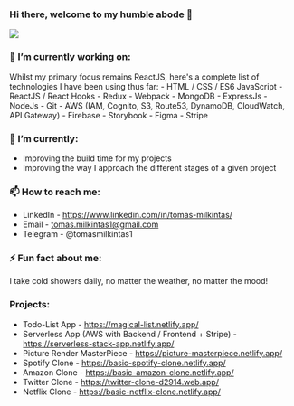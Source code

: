 ### Hi there, welcome to my humble abode 👋

<a href="tommy.netlify.app">
<img src="https://camo.githubusercontent.com/21520589328e16fbc85a3796bbfaec7b515141ef/68747470733a2f2f696d672e69636f6e73382e636f6d2f666c75656e742f39362f3030303030302f706f7274666f6c696f2e706e67" style="max-width:100%;"></a>


### 🔭 I’m currently working on:
Whilst my primary focus remains ReactJS, here's a complete list of technologies I have been using thus far:
    - HTML / CSS / ES6 JavaScript
    - ReactJS / React Hooks
    - Redux
    - Webpack
    - MongoDB
    - ExpressJs
    - NodeJs
    - Git
    - AWS (IAM, Cognito, S3, Route53, DynamoDB, CloudWatch, API Gateway)
    - Firebase
    - Storybook
    - Figma
    - Stripe

### 🌱 I’m currently:
- Improving the build time for my projects
- Improving the way I approach the different stages of a given project

### 📫 How to reach me:
- LinkedIn - https://www.linkedin.com/in/tomas-milkintas/
- Email - tomas.milkintas1@gmail.com
- Telegram - @tomasmilkintas1

### ⚡ Fun fact about me: 
I take cold showers daily, no matter the weather, no matter the mood! 

### Projects:

- Todo-List App - https://magical-list.netlify.app/
- Serverless App (AWS with Backend / Frontend + Stripe) - https://serverless-stack-app.netlify.app/
- Picture Render MasterPiece - https://picture-masterpiece.netlify.app/
- Spotify Clone - https://basic-spotify-clone.netlify.app/
- Amazon Clone - https://basic-amazon-clone.netlify.app/
- Twitter Clone - https://twitter-clone-d2914.web.app/
- Netflix Clone - https://basic-netflix-clone.netlify.app/



<!--
**tomasmilkintas/tomasmilkintas** is a ✨ _special_ ✨ repository because its `README.md` (this file) appears on your GitHub profile.

Here are some ideas to get you started:

- 🔭 I’m currently working on ...
- 🌱 I’m currently learning ...
- 👯 I’m looking to collaborate on ...
- 🤔 I’m looking for help with ...
- 💬 Ask me about ...
- 📫 How to reach me: ...
- 😄 Pronouns: ...
- ⚡ Fun fact: ...
-->
